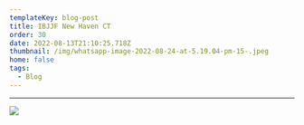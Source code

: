 ```yaml
---
templateKey: blog-post
title: IBJJF New Haven CT
order: 30
date: 2022-08-13T21:10:25.718Z
thumbnail: /img/whatsapp-image-2022-08-24-at-5.19.04-pm-15-.jpeg
home: false
tags:
  - Blog
---
```

- - - 

![](/img/whatsapp-image-2022-08-24-at-5.19.04-pm-13-.jpeg)
